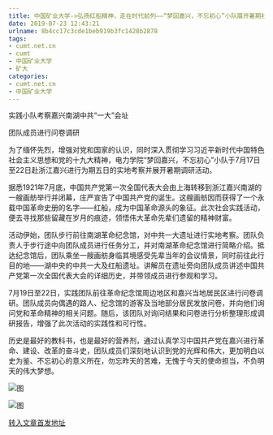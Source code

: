 ```yaml
---
title: 中国矿业大学->弘扬红船精神，走在时代前列——“梦回嘉兴，不忘初心”小队展开暑期社会实践 | cumt.net.cn
date: 2019-07-23 12:43:21
urlname: 8b4cc17c3cde1beb919b3fc1428b2878
tags: 
- cumt.net.cn
- cumt
- 中国矿业大学
- 矿大
categories:
- cumt.net.cn
- 中国矿业大学
---
```



实践小队考察嘉兴南湖中共“一大”会址

团队成员进行问卷调研

为了缅怀先烈，增强对党和国家的认识，同时深入贯彻学习习近平新时代中国特色社会主义思想和党的十九大精神，电力学院“梦回嘉兴，不忘初心”小队于7月17日至22日赴浙江嘉兴进行为期五日的实地考察并展开暑期调研活动。

据悉1921年7月底，中国共产党第一次全国代表大会由上海转移到浙江嘉兴南湖的一艘画舫举行并闭幕，庄严宣告了中国共产党的诞生。这艘画舫因而获得了一个永载中国革命史册的名字——红船，成为中国革命源头的象征。此次社会实践活动，便去寻找那些留藏在岁月的痕迹，领悟伟大革命先辈们遗留的精神财富。

活动伊始，团队步行前往南湖革命纪念馆，对中共一大遗址进行实地考察。团队负责人于步行途中向团队成员进行任务分工，并对南湖革命纪念馆进行简略介绍。抵达纪念馆后，团队乘坐一艘画舫身临其境感受先辈当年的会议情景，同时前往此行目的地——湖中央的中共一大及红船遗址。讲解员在遗址旁向团队成员讲述中国共产党第一次全国代表大会的详细历史，并带领成员进行参观和学习。

7月19日至22日，实践团队前往革命纪念馆周边地区和嘉兴当地居民区进行问卷调研。团队成员向偶遇的路人、纪念馆的游客及当地部分居民发放问卷，并向他们询问党和革命精神的相关问题。随后，该团队对询问结果和问卷进行分析整理形成调研报告，增强了此次活动的实践性和可行性。

历史是最好的教科书，也是最好的营养剂，通过认真学习中国共产党在嘉兴进行革命、建设、改革的奋斗史，团队成员们深刻地认识到党的光辉和伟大，更加明白以史为鉴、不忘初心的意义所在，勿忘昨天的苦难，无愧于今天的使命担当，不负明天的伟大梦想。



![图](http://xwzx.cumt.edu.cn/_upload/article/images/68/5e/29ddbf304926bdfc2cdb309607a6/cbd48e62-4199-4e4c-a0cf-33085efdcb0c.jpg)

![图](http://xwzx.cumt.edu.cn/_upload/article/images/68/5e/29ddbf304926bdfc2cdb309607a6/b3383610-ead6-4d53-96df-7dd8b6513e96.jpg)

[转入文章首发地址](http://xwzx.cumt.edu.cn/25/78/c523a533880/page.htm)